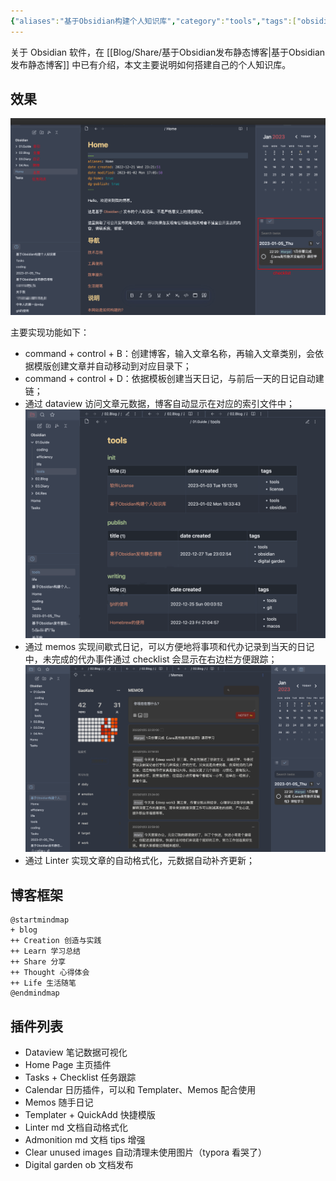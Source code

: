 ```yaml
---
{"aliases":"基于Obsidian构建个人知识库","category":"tools","tags":["obsidian","知识库"],"status":"published","link":"NA","date created":"2023-01-02 Mon 19:33:43","date modified":"2024-02-21 Wed 19:56:30","dg-publish":true,"permalink":"/Blog/Share/基于Obsidian构建个人知识库/","dgPassFrontmatter":true,"created":"2023-01-02 Mon 19:33:43","updated":"2024-02-21 Wed 19:56:30"}
---
```


关于 Obsidian 软件，在 [[Blog/Share/基于Obsidian发布静态博客\|基于Obsidian发布静态博客]] 中已有介绍，本文主要说明如何搭建自己的个人知识库。  

## 效果

![Pasted image 20230105222339](https://github.com/Yunz93/PicRepo/raw/main/image/Pasted%20image%2020230105222339.png)

主要实现功能如下：
- command + control + B：创建博客，输入文章名称，再输入文章类别，会依据模版创建文章并自动移动到对应目录下；
- command + control + D：依据模板创建当天日记，与前后一天的日记自动建链；
- 通过 dataview 访问文章元数据，博客自动显示在对应的索引文件中；![Pasted image 20230105224044](https://github.com/Yunz93/PicRepo/raw/main/image/Pasted%20image%2020230105224044.png)
- 通过 memos 实现间歇式日记，可以方便地将事项和代办记录到当天的日记中，未完成的代办事件通过 checklist 会显示在右边栏方便跟踪；![Pasted image 20230105224348](https://github.com/Yunz93/PicRepo/raw/main/image/Pasted%20image%2020230105224348.png)
- 通过 Linter 实现文章的自动格式化，元数据自动补齐更新；

## 博客框架

```plantuml
@startmindmap
+ blog
++ Creation 创造与实践
++ Learn 学习总结
++ Share 分享
++ Thought 心得体会
++ Life 生活随笔
@endmindmap
```

## 插件列表

- Dataview 笔记数据可视化
- Home Page 主页插件
- Tasks + Checklist 任务跟踪
- Calendar 日历插件，可以和 Templater、Memos 配合使用
- Memos 随手日记
- Templater + QuickAdd 快捷模版
- Linter md 文档自动格式化
- Admonition md 文档 tips 增强
- Clear unused images 自动清理未使用图片（typora 看哭了）
- Digital garden ob 文档发布
